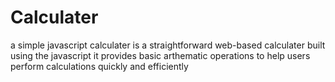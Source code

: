 # Calculater 
a simple javascript calculater is a straightforward web-based calculater 
built using the javascript
it provides basic arthematic operations to help users perform calculations quickly and efficiently
